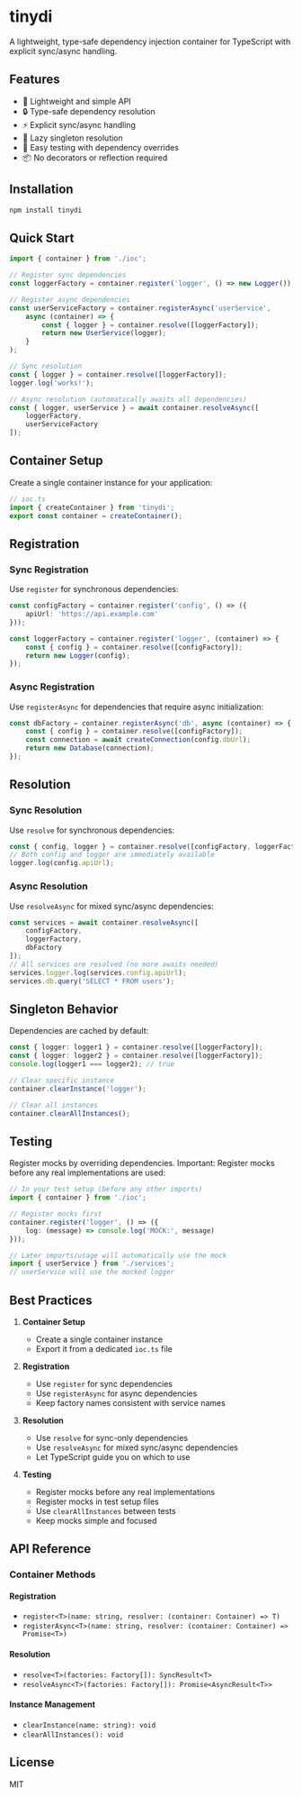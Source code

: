 # tinydi

A lightweight, type-safe dependency injection container for TypeScript with explicit sync/async handling.

## Features

- 🚀 Lightweight and simple API
- 🔒 Type-safe dependency resolution
- ⚡️ Explicit sync/async handling
- 🦥 Lazy singleton resolution
- 🧪 Easy testing with dependency overrides
- 📦 No decorators or reflection required

## Installation

```bash
npm install tinydi
```

## Quick Start

```typescript
import { container } from './ioc';

// Register sync dependencies
const loggerFactory = container.register('logger', () => new Logger());

// Register async dependencies
const userServiceFactory = container.registerAsync('userService', 
    async (container) => {
        const { logger } = container.resolve([loggerFactory]);
        return new UserService(logger);
    }
);

// Sync resolution
const { logger } = container.resolve([loggerFactory]);
logger.log('works!');

// Async resolution (automatically awaits all dependencies)
const { logger, userService } = await container.resolveAsync([
    loggerFactory,
    userServiceFactory
]);
```

## Container Setup

Create a single container instance for your application:

```typescript
// ioc.ts
import { createContainer } from 'tinydi';
export const container = createContainer();
```

## Registration

### Sync Registration

Use `register` for synchronous dependencies:

```typescript
const configFactory = container.register('config', () => ({
    apiUrl: 'https://api.example.com'
}));

const loggerFactory = container.register('logger', (container) => {
    const { config } = container.resolve([configFactory]);
    return new Logger(config);
});
```

### Async Registration

Use `registerAsync` for dependencies that require async initialization:

```typescript
const dbFactory = container.registerAsync('db', async (container) => {
    const { config } = container.resolve([configFactory]);
    const connection = await createConnection(config.dbUrl);
    return new Database(connection);
});
```

## Resolution

### Sync Resolution

Use `resolve` for synchronous dependencies:

```typescript
const { config, logger } = container.resolve([configFactory, loggerFactory]);
// Both config and logger are immediately available
logger.log(config.apiUrl);
```

### Async Resolution

Use `resolveAsync` for mixed sync/async dependencies:

```typescript
const services = await container.resolveAsync([
    configFactory,
    loggerFactory,
    dbFactory
]);
// All services are resolved (no more awaits needed)
services.logger.log(services.config.apiUrl);
services.db.query('SELECT * FROM users');
```

## Singleton Behavior

Dependencies are cached by default:

```typescript
const { logger: logger1 } = container.resolve([loggerFactory]);
const { logger: logger2 } = container.resolve([loggerFactory]);
console.log(logger1 === logger2); // true

// Clear specific instance
container.clearInstance('logger');

// Clear all instances
container.clearAllInstances();
```

## Testing

Register mocks by overriding dependencies. Important: Register mocks before any real implementations are used:

```typescript
// In your test setup (before any other imports)
import { container } from './ioc';

// Register mocks first
container.register('logger', () => ({
    log: (message) => console.log('MOCK:', message)
}));

// Later imports/usage will automatically use the mock
import { userService } from './services';
// userService will use the mocked logger
```

## Best Practices

1. **Container Setup**
   - Create a single container instance
   - Export it from a dedicated `ioc.ts` file

2. **Registration**
   - Use `register` for sync dependencies
   - Use `registerAsync` for async dependencies
   - Keep factory names consistent with service names

3. **Resolution**
   - Use `resolve` for sync-only dependencies
   - Use `resolveAsync` for mixed sync/async dependencies
   - Let TypeScript guide you on which to use

4. **Testing**
   - Register mocks before any real implementations
   - Register mocks in test setup files
   - Use `clearAllInstances` between tests
   - Keep mocks simple and focused

## API Reference

### Container Methods

#### Registration
- `register<T>(name: string, resolver: (container: Container) => T)`
- `registerAsync<T>(name: string, resolver: (container: Container) => Promise<T>)`

#### Resolution
- `resolve<T>(factories: Factory[]): SyncResult<T>`
- `resolveAsync<T>(factories: Factory[]): Promise<AsyncResult<T>>`

#### Instance Management
- `clearInstance(name: string): void`
- `clearAllInstances(): void`

## License

MIT 